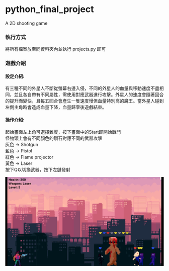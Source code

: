 # python_final_project
A 2D shooting game
  
### 執行方式
將所有檔案放至同資料夾內並執行 projects.py 即可
  
### 遊戲介紹
#### 設定介紹:  
有三種不同的外星人不斷從螢幕右邊入侵，不同的外星人的血量與移動速度不盡相同，並且各自帶有不同屬性，需使用對應武器進行攻擊。外星人的速度會隨著回合的提升而變快，且每五回合會產生一隻速度慢但血量特別高的魔王。當外星人碰到左側主角時會造成血量下降，血量歸零後遊戲結束。  
  
#### 操作介紹:  
起始畫面左上角可選擇難度，按下畫面中的Start即開始戰鬥  
怪物頭上會有不同顏色的鑽石對應不同的武器攻擊  
灰色 -> Shotgun  
藍色 -> Pistol  
紅色 -> Flame projector  
黃色 -> Laser  
按下Q以切換武器，按下左鍵發射  
  
![image](https://github.com/mengbei0116/python_final_project/blob/main/%E9%81%8A%E6%88%B2%E7%95%AB%E9%9D%A2.jfif)
